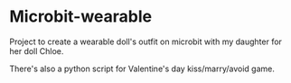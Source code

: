 # Microbit-wearable
Project to create a wearable doll's outfit on microbit with my daughter for her doll Chloe.

There's also a python script for Valentine's day kiss/marry/avoid game.
